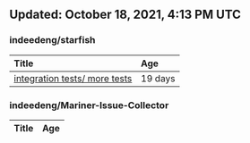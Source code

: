 ## Updated: October 18, 2021, 4:13 PM UTC


### indeedeng/starfish
|**Title**|**Age**|
|:----|:----|
|[integration tests/ more tests](https://github.com/indeedeng/starfish/issues/117)|19&nbsp;days|


### indeedeng/Mariner-Issue-Collector
|**Title**|**Age**|
|:----|:----|